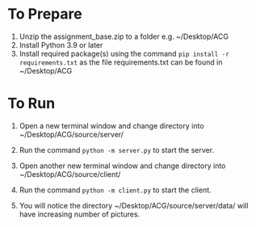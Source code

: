 # To Prepare
1) Unzip the assignment_base.zip to a folder  e.g. ~/Desktop/ACG
2) Install Python 3.9 or later
3) Install required package(s) using the command `pip install -r requirements.txt` as the file requirements.txt can be found in ~/Desktop/ACG


# To Run
1) Open a new terminal window and change directory into ~/Desktop/ACG/source/server/
2) Run the command `python -m server.py` to start the server.

3) Open another new terminal window and change directory into ~/Desktop/ACG/source/client/
4) Run the command `python -m client.py` to start the client.

5) You will notice the directory ~/Desktop/ACG/source/server/data/ will have increasing number of pictures.
